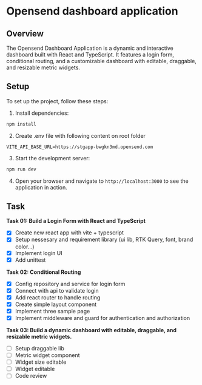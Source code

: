 # Opensend dashboard application

## Overview
The Opensend Dashboard Application is a dynamic and interactive dashboard built with React and TypeScript. It features a login form, conditional routing, and a customizable dashboard with editable, draggable, and resizable metric widgets.


## Setup
To set up the project, follow these steps:

1. Install dependencies:

```sh
npm install
```

2. Create .env file with following content on root folder

```
VITE_API_BASE_URL=https://stgapp-bwgkn3md.opensend.com
```

3. Start the development server:

 ```sh
npm run dev
```

4. Open your browser and navigate to `http://localhost:3000` to see the application in action.


## Task
 **Task 01: Build a Login Form with React and TypeScript**
- [x] Create new react app with vite + typescript
- [x] Setup nessesary and requirement library (ui lib, RTK Query, font, brand color...)
- [x] Implement login UI
- [x] Add unittest

**Task 02: Conditional Routing**
- [x] Config repository and service for login form
- [x] Connect with api to validate login
- [x] Add react router to handle routing
- [x] Create simple layout component
- [x] Implement three sample page
- [x] Implement middleware and guard for authentication and authorization

**Task 03: Build a dynamic dashboard with editable, draggable, and resizable metric widgets.**
- [ ] Setup draggable lib
- [ ] Metric widget component
- [ ] Widget size editable
- [ ] Widget editable
- [ ] Code review
